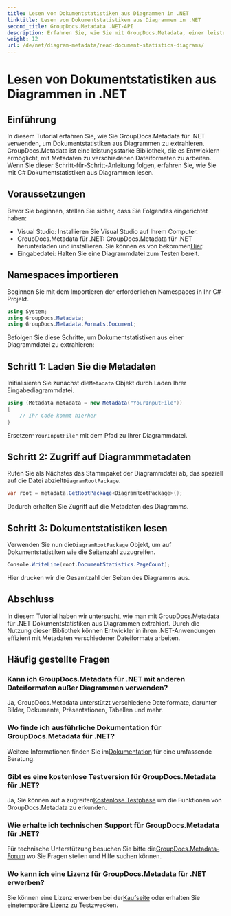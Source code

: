 ```yaml
---
title: Lesen von Dokumentstatistiken aus Diagrammen in .NET
linktitle: Lesen von Dokumentstatistiken aus Diagrammen in .NET
second_title: GroupDocs.Metadata .NET-API
description: Erfahren Sie, wie Sie mit GroupDocs.Metadata, einer leistungsstarken Bibliothek zur Metadatenbearbeitung, Dokumentstatistiken aus Diagrammen in .NET extrahieren.
weight: 12
url: /de/net/diagram-metadata/read-document-statistics-diagrams/
---
```


# Lesen von Dokumentstatistiken aus Diagrammen in .NET

## Einführung
In diesem Tutorial erfahren Sie, wie Sie GroupDocs.Metadata für .NET verwenden, um Dokumentstatistiken aus Diagrammen zu extrahieren. GroupDocs.Metadata ist eine leistungsstarke Bibliothek, die es Entwicklern ermöglicht, mit Metadaten zu verschiedenen Dateiformaten zu arbeiten. Wenn Sie dieser Schritt-für-Schritt-Anleitung folgen, erfahren Sie, wie Sie mit C# Dokumentstatistiken aus Diagrammen lesen.
## Voraussetzungen
Bevor Sie beginnen, stellen Sie sicher, dass Sie Folgendes eingerichtet haben:
- Visual Studio: Installieren Sie Visual Studio auf Ihrem Computer.
-  GroupDocs.Metadata für .NET: GroupDocs.Metadata für .NET herunterladen und installieren. Sie können es von bekommen[Hier](https://releases.groupdocs.com/metadata/net/).
- Eingabedatei: Halten Sie eine Diagrammdatei zum Testen bereit.

## Namespaces importieren
Beginnen Sie mit dem Importieren der erforderlichen Namespaces in Ihr C#-Projekt.
```csharp
using System;
using GroupDocs.Metadata;
using GroupDocs.Metadata.Formats.Document;
```

Befolgen Sie diese Schritte, um Dokumentstatistiken aus einer Diagrammdatei zu extrahieren:
## Schritt 1: Laden Sie die Metadaten
 Initialisieren Sie zunächst die`Metadata` Objekt durch Laden Ihrer Eingabediagrammdatei.
```csharp
using (Metadata metadata = new Metadata("YourInputFile"))
{
    // Ihr Code kommt hierher
}
```
 Ersetzen`"YourInputFile"` mit dem Pfad zu Ihrer Diagrammdatei.
## Schritt 2: Zugriff auf Diagrammmetadaten
 Rufen Sie als Nächstes das Stammpaket der Diagrammdatei ab, das speziell auf die Datei abzielt`DiagramRootPackage`.
```csharp
var root = metadata.GetRootPackage<DiagramRootPackage>();
```
Dadurch erhalten Sie Zugriff auf die Metadaten des Diagramms.
## Schritt 3: Dokumentstatistiken lesen
 Verwenden Sie nun die`DiagramRootPackage` Objekt, um auf Dokumentstatistiken wie die Seitenzahl zuzugreifen.
```csharp
Console.WriteLine(root.DocumentStatistics.PageCount);
```
Hier drucken wir die Gesamtzahl der Seiten des Diagramms aus.

## Abschluss
In diesem Tutorial haben wir untersucht, wie man mit GroupDocs.Metadata für .NET Dokumentstatistiken aus Diagrammen extrahiert. Durch die Nutzung dieser Bibliothek können Entwickler in ihren .NET-Anwendungen effizient mit Metadaten verschiedener Dateiformate arbeiten.

## Häufig gestellte Fragen
### Kann ich GroupDocs.Metadata für .NET mit anderen Dateiformaten außer Diagrammen verwenden?
Ja, GroupDocs.Metadata unterstützt verschiedene Dateiformate, darunter Bilder, Dokumente, Präsentationen, Tabellen und mehr.
### Wo finde ich ausführliche Dokumentation für GroupDocs.Metadata für .NET?
 Weitere Informationen finden Sie im[Dokumentation](https://tutorials.groupdocs.com/metadata/net/) für eine umfassende Beratung.
### Gibt es eine kostenlose Testversion für GroupDocs.Metadata für .NET?
 Ja, Sie können auf a zugreifen[Kostenlose Testphase](https://releases.groupdocs.com/) um die Funktionen von GroupDocs.Metadata zu erkunden.
### Wie erhalte ich technischen Support für GroupDocs.Metadata für .NET?
 Für technische Unterstützung besuchen Sie bitte die[GroupDocs.Metadata-Forum](https://forum.groupdocs.com/c/metadata/14) wo Sie Fragen stellen und Hilfe suchen können.
### Wo kann ich eine Lizenz für GroupDocs.Metadata für .NET erwerben?
 Sie können eine Lizenz erwerben bei der[Kaufseite](https://purchase.groupdocs.com/buy) oder erhalten Sie eine[temporäre Lizenz](https://purchase.groupdocs.com/temporary-license/) zu Testzwecken.
